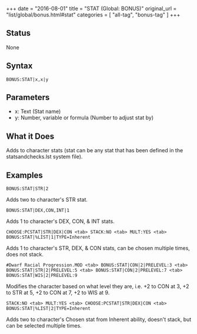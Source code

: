 +++
date = "2016-08-01"
title = "STAT (Global: BONUS)"
original_url = "list/global/bonus.html#stat"
categories = [ "all-tag", "bonus-tag" ]
+++

## Status

None

## Syntax

`BONUS:STAT|x,x|y`

## Parameters

-   x: Text (Stat name)
-   y: Number, variable or formula (Number to adjust
    stat by)



What it Does
------------

Adds to character stats (stat can be any stat that has been defined in
the statsandchecks.lst system file).

Examples
--------

`BONUS:STAT|STR|2`

Adds two to character's STR stat.

`BONUS:STAT|DEX,CON,INT|1`

Adds 1 to character's DEX, CON, & INT stats.

`CHOOSE:PCSTAT|STR|DEX|CON <tab> STACK:NO <tab> MULT:YES <tab> BONUS:STAT|%LIST|1|TYPE=Inherent`

Adds 1 to character's STR, DEX, & CON stats, can be chosen multiple
times, does not stack.

`#Dwarf Racial Progression.MOD <tab> BONUS:STAT|CON|2|PRELEVEL:3 <tab> BONUS:STAT|STR|2|PRELEVEL:5 <tab> BONUS:STAT|CON|2|PRELEVEL:7 <tab> BONUS:STAT|WIS|2|PRELEVEL:9`

Modifies the character based on what level they are, i.e. +2 to CON at
3, +2 to STR at 5, +2 to CON at 7, +2 to WIS at 9.

`STACK:NO <tab> MULT:YES <tab> CHOOSE:PCSTAT|STR|DEX|CON <tab> BONUS:STAT|%LIST|2|TYPE=Inherent`

Adds two to character's Chosen stat from Inherent ability, doesn't
stack, but can be selected multiple times.

